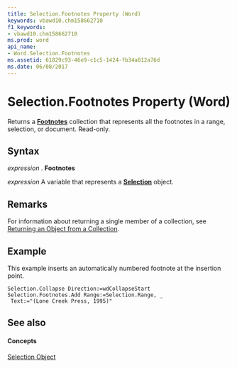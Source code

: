 ```yaml
---
title: Selection.Footnotes Property (Word)
keywords: vbawd10.chm158662710
f1_keywords:
- vbawd10.chm158662710
ms.prod: word
api_name:
- Word.Selection.Footnotes
ms.assetid: 61829c93-46e9-c1c5-1424-fb34a812a76d
ms.date: 06/08/2017
---
```



# Selection.Footnotes Property (Word)

Returns a **[Footnotes](footnotes-object-word.md)** collection that represents all the footnotes in a range, selection, or document. Read-only.


## Syntax

 _expression_ . **Footnotes**

 _expression_ A variable that represents a **[Selection](selection-object-word.md)** object.


## Remarks

For information about returning a single member of a collection, see [Returning an Object from a Collection](http://msdn.microsoft.com/library/28f76384-f495-9640-a7c8-10ada3fac727%28Office.15%29.aspx).


## Example

This example inserts an automatically numbered footnote at the insertion point.


```
Selection.Collapse Direction:=wdCollapseStart 
Selection.Footnotes.Add Range:=Selection.Range, _ 
 Text:="(Lone Creek Press, 1995)"
```


## See also


#### Concepts


[Selection Object](selection-object-word.md)

